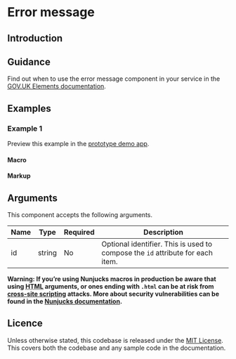 # Error message

## Introduction



## Guidance

Find out when to use the error message component in your service in the [GOV.UK Elements documentation](http://govuk-elements.herokuapp.com/).

## Examples

### Example 1

Preview this example in the [prototype demo app]().

#### Macro

#### Markup

## Arguments

This component accepts the following arguments.

|Name|Type|Required|Description|
|---|---|---|---|
|id|string|No|Optional identifier. This is used to compose the `id` attribute for each item.|

**Warning: If you’re using Nunjucks macros in production be aware that using <abbr title="HyperText Markup Language">HTML</abbr> arguments, or ones ending with `.html` can be at risk from [cross-site scripting](https://en.wikipedia.org/wiki/Cross-site_scripting) attacks. More about security vulnerabilities can be found in the [Nunjucks documentation](https://mozilla.github.io/nunjucks/api.html#user-defined-templates-warning).**

## Licence

Unless otherwise stated, this codebase is released under the [MIT License](https://github.com/whatterz/govuk-prototype-kit-macros/blob/master/LICENSE). This covers both the codebase and any sample code in the documentation.